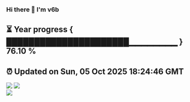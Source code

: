 ### Hi there 👋  I'm v6b  
⏳ Year progress { ██████████████████████▁▁▁▁▁▁▁▁ } 76.10 %
---
⏰ Updated on Sun, 05 Oct 2025 18:24:46 GMT
---
![](https://github-readme-stats.vercel.app/api?username=v6b&bg_color=30,e96443,904e95&title_color=fff&text_color=fff&layout=compact)
![](https://github-readme-stats.vercel.app/api/top-langs/?username=v6b&layout=compact&bg_color=30,e96443,904e95&title_color=fff&text_color=fff)  
![](https://gcore.jsdelivr.net/gh/v6b/v6b@main/assets/github-contribution-grid-snake.svg)

